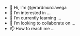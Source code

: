 - 👋 Hi, I’m @jerardmurciavega
- 👀 I’m interested in ...
- 🌱 I’m currently learning ...
- 💞️ I’m looking to collaborate on ...
- 📫 How to reach me ...

<!---
jerardmurciavega/jerardmurciavega is a ✨ special ✨ repository because its `README.md` (this file) appears on your GitHub profile.
You can click the Preview link to take a look at your changes.
--->
